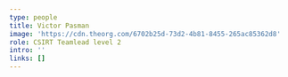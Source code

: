 ```yaml
---
type: people
title: Victor Pasman
image: 'https://cdn.theorg.com/6702b25d-73d2-4b81-8455-265ac85362d8'
role: CSIRT Teamlead level 2
intro: ''
links: []
---
```


